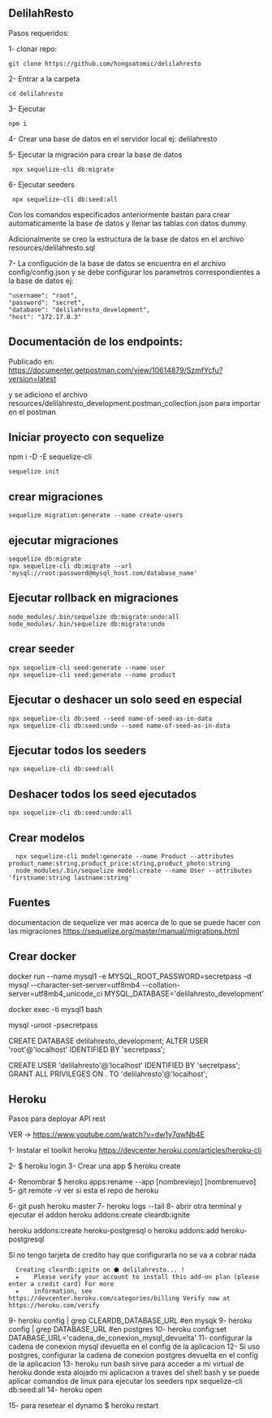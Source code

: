 
## DelilahResto 

Pasos requeridos:

1- clonar repo: 
```
git clone https://github.com/hongoatomic/delilahresto
```

2- Entrar a la carpeta 
```
cd delilahresto
```

3- Ejecutar 
``` 
npm i
```

4- Crear una base de datos en el servidor local ej: delilahresto

5- Ejecutar la migración para crear la base de datos
```
 npx sequelize-cli db:migrate
```
6- Ejecutar seeders
```
 npx sequelize-cli db:seed:all
```

Con los comandos especificados anteriormente bastan para crear automaticamente la base de datos y llenar las tablas con datos dummy.

Adicionalmente se creo la estructura de la base de datos en el archivo resources/delilahresto.sql

7- La configución de la base de datos se encuentra en el archivo config/config.json y se debe configurar los parametros correspondientes a la base de datos ej:

    "username": "root",
    "password": "secret",
    "database": "delilahresto_development",
    "host": "172.17.0.3"



## Documentación de los endpoints:

Publicado en: https://documenter.getpostman.com/view/10614879/SzmfYcfu?version=latest

y se adiciono el archivo resources/delilahresto_development.postman_collection.json para importar en el postman

## Iniciar proyecto con sequelize

npm i -D -E sequelize-cli

```
sequelize init
```



## crear migraciones

```
sequelize migration:generate --name create-users
```


## ejecutar migraciones

```
sequelize db:migrate
npx sequelize-cli db:migrate --url 'mysql://root:password@mysql_host.com/database_name'
```

## Ejecutar rollback en migraciones

```
node_modules/.bin/sequelize db:migrate:undo:all
node_modules/.bin/sequelize db:migrate:undo
```

## crear seeder

```
npx sequelize-cli seed:generate --name user
npx sequelize-cli seed:generate --name product
```

## Ejecutar o deshacer un solo seed en especial

```
npx sequelize-cli db:seed --seed name-of-seed-as-in-data
npx sequelize-cli db:seed:undo --seed name-of-seed-as-in-data
```

## Ejecutar todos los seeders
```
npx sequelize-cli db:seed:all
```

## Deshacer todos los seed ejecutados
```
npx sequelize-cli db:seed:undo:all
```



## Crear modelos
```
  npx sequelize-cli model:generate --name Product --attributes product_name:string,product_price:string,product_photo:string
  node_modules/.bin/sequelize model:create --name User --attributes 'firstname:string lastname:string'
```

## Fuentes

documentacion de sequelize ver mas acerca de lo que se puede hacer con las migraciones
https://sequelize.org/master/manual/migrations.html

## Crear docker

docker run --name mysql1 -e MYSQL_ROOT_PASSWORD=secretpass -d mysql --character-set-server=utf8mb4 --collation-server=utf8mb4_unicode_ci MYSQL_DATABASE='delilahresto_development'

docker exec -ti mysql1 bash 

mysql -uroot -psecretpass

CREATE DATABASE delilahresto_development;
ALTER USER 'root'@'localhost' IDENTIFIED BY 'secretpass';

CREATE USER 'delilahresto'@'localhost' IDENTIFIED BY 'secretpass';
GRANT ALL PRIVILEGES ON *.* TO 'delilahresto'@'localhost';


## Heroku

Pasos para deployar API rest

VER -> https://www.youtube.com/watch?v=dw1y7qwNb4E

1- Instalar el toolkit heroku
   https://devcenter.heroku.com/articles/heroku-cli

2- $ heroku login
3- Crear una app 
   $ heroku create

4- Renombrar
   $ heroku apps:rename --app [nombreviejo] [nombrenuevo] 
5- git remote -v
   ver si esta el repo de heroku

6- git push heroku master
7- heroku logs --tail 
8- abrir otra terminal y ejecutar el addon
   heroku addons:create cleardb:ignite

   heroku addons:create heroku-postgresql o heroku addons:add heroku-postgresql 

   Si no tengo tarjeta de credito hay que configurarla
   no se va a cobrar nada

      Creating cleardb:ignite on ⬢ delilahresto... !
      ▸    Please verify your account to install this add-on plan (please enter a credit card) For more
      ▸    information, see https://devcenter.heroku.com/categories/billing Verify now at https://heroku.com/verify

9- heroku config | grep CLEARDB_DATABASE_URL  #en mysqk
9- heroku config | grep DATABASE_URL  #en postgres
10- heroku config:set DATABASE_URL='cadena_de_conexion_mysql_devuelta' 
11- configurar la cadena de conexion mysql devuelta en el config de la aplicacion
12- Si uso postgres, configurar la cadena de conexion postgres devuelta en el config de la aplicacion
13- heroku run bash sirve para acceder a mi virtual de heroku donde esta alojado mi aplicacion a traves del shell bash y se puede aplicar comandos de linux para ejecutar los seeders
     npx sequelize-cli db:seed:all
14- heroku open

15- para resetear el dynamo 
   $ heroku restart
